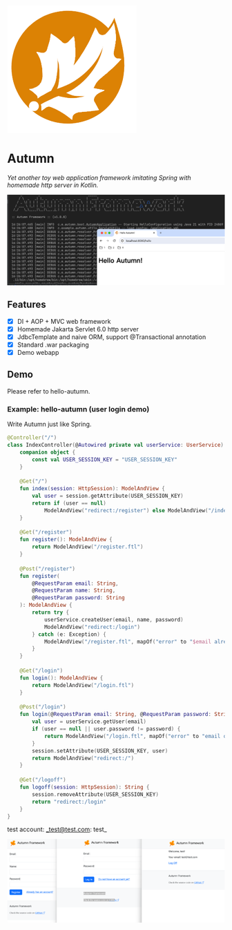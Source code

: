 <img src="https://raw.githubusercontent.com/NuclearMissile/Autumn/master/autumn.png" width="300"> 

# Autumn

_Yet another toy web application framework imitating Spring with homemade http server in Kotlin._

![](screenshot.png)

## Features

- [x] DI + AOP + MVC web framework
- [x] Homemade Jakarta Servlet 6.0 http server
- [x] JdbcTemplate and naive ORM, support @Transactional annotation
- [x] Standard .war packaging
- [x] Demo webapp

## Demo

Please refer to hello-autumn.

### Example: hello-autumn (user login demo)

Write Autumn just like Spring.

```kotlin
@Controller("/")
class IndexController(@Autowired private val userService: UserService) {
    companion object {
        const val USER_SESSION_KEY = "USER_SESSION_KEY"
    }

    @Get("/")
    fun index(session: HttpSession): ModelAndView {
        val user = session.getAttribute(USER_SESSION_KEY)
        return if (user == null)
            ModelAndView("redirect:/register") else ModelAndView("/index.ftl", mapOf("user" to user))
    }

    @Get("/register")
    fun register(): ModelAndView {
        return ModelAndView("/register.ftl")
    }

    @Post("/register")
    fun register(
        @RequestParam email: String,
        @RequestParam name: String,
        @RequestParam password: String
    ): ModelAndView {
        return try {
            userService.createUser(email, name, password)
            ModelAndView("redirect:/login")
        } catch (e: Exception) {
            ModelAndView("/register.ftl", mapOf("error" to "$email already registered"))
        }
    }

    @Get("/login")
    fun login(): ModelAndView {
        return ModelAndView("/login.ftl")
    }

    @Post("/login")
    fun login(@RequestParam email: String, @RequestParam password: String, session: HttpSession): ModelAndView {
        val user = userService.getUser(email)
        if (user == null || user.password != password) {
            return ModelAndView("/login.ftl", mapOf("error" to "email or password is incorrect"))
        }
        session.setAttribute(USER_SESSION_KEY, user)
        return ModelAndView("redirect:/")
    }

    @Get("/logoff")
    fun logoff(session: HttpSession): String {
        session.removeAttribute(USER_SESSION_KEY)
        return "redirect:/login"
    }
}

```

test account: _test@test.com: test_

![](login-demo.png)



